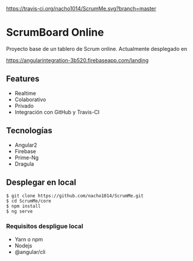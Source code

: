 https://travis-ci.org/nacho1014/ScrumMe.svg?branch=master

# ScrumBoard Online
Proyecto base de un tablero de Scrum online.
Actualmente desplegado en 

https://angularintegration-3b520.firebaseapp.com/landing

## Features

* Realtime
* Colaborativo
* Privado
* Integración con GitHub y Travis-CI

## Tecnologías

* Angular2
* Firebase
* Prime-Ng
* Dragula

## Desplegar en local

    $ git clone https://github.com/nacho1014/ScrumMe.git
    $ cd ScrumMe/core
    $ npm install 
    $ ng serve
    

### Requisitos despligue local
* Yarn o npm 
* Nodejs
* @angular/cli

